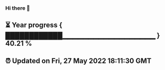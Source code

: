### Hi there 👋
⏳ Year progress { ████████████▁▁▁▁▁▁▁▁▁▁▁▁▁▁▁▁▁▁ } 40.21 %
---
⏰ Updated on Fri, 27 May 2022 18:11:30 GMT
---
